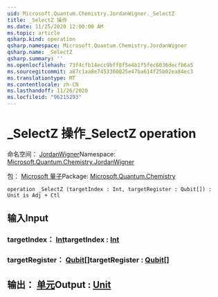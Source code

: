 ```yaml
---
uid: Microsoft.Quantum.Chemistry.JordanWigner._SelectZ
title: _SelectZ 操作
ms.date: 11/25/2020 12:00:00 AM
ms.topic: article
qsharp.kind: operation
qsharp.namespace: Microsoft.Quantum.Chemistry.JordanWigner
qsharp.name: _SelectZ
qsharp.summary: ''
ms.openlocfilehash: 73f4cfb14ecc9bff8f5e4b1f5fec6036decfb6a5
ms.sourcegitcommit: a87c1aa8e7453360025e47ba614f25b02ea84ec3
ms.translationtype: MT
ms.contentlocale: zh-CN
ms.lasthandoff: 11/26/2020
ms.locfileid: "96215293"
---
```

# <a name="_selectz-operation"></a><span data-ttu-id="6dca5-102">_SelectZ 操作</span><span class="sxs-lookup"><span data-stu-id="6dca5-102">_SelectZ operation</span></span>

<span data-ttu-id="6dca5-103">命名空间： [JordanWigner](xref:Microsoft.Quantum.Chemistry.JordanWigner)</span><span class="sxs-lookup"><span data-stu-id="6dca5-103">Namespace: [Microsoft.Quantum.Chemistry.JordanWigner](xref:Microsoft.Quantum.Chemistry.JordanWigner)</span></span>

<span data-ttu-id="6dca5-104">包： [Microsoft 量子](https://nuget.org/packages/Microsoft.Quantum.Chemistry)</span><span class="sxs-lookup"><span data-stu-id="6dca5-104">Package: [Microsoft.Quantum.Chemistry](https://nuget.org/packages/Microsoft.Quantum.Chemistry)</span></span>




```qsharp
operation _SelectZ (targetIndex : Int, targetRegister : Qubit[]) : Unit is Adj + Ctl
```


## <a name="input"></a><span data-ttu-id="6dca5-105">输入</span><span class="sxs-lookup"><span data-stu-id="6dca5-105">Input</span></span>

### <a name="targetindex--int"></a><span data-ttu-id="6dca5-106">targetIndex： [Int](xref:microsoft.quantum.lang-ref.int)</span><span class="sxs-lookup"><span data-stu-id="6dca5-106">targetIndex : [Int](xref:microsoft.quantum.lang-ref.int)</span></span>




### <a name="targetregister--qubit"></a><span data-ttu-id="6dca5-107">targetRegister： [Qubit](xref:microsoft.quantum.lang-ref.qubit)[]</span><span class="sxs-lookup"><span data-stu-id="6dca5-107">targetRegister : [Qubit](xref:microsoft.quantum.lang-ref.qubit)[]</span></span>





## <a name="output--unit"></a><span data-ttu-id="6dca5-108">输出： [单元](xref:microsoft.quantum.lang-ref.unit)</span><span class="sxs-lookup"><span data-stu-id="6dca5-108">Output : [Unit](xref:microsoft.quantum.lang-ref.unit)</span></span>

